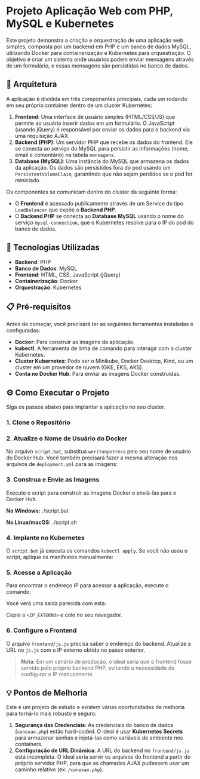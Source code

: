 # Projeto Aplicação Web com PHP, MySQL e Kubernetes

Este projeto demonstra a criação e orquestração de uma aplicação web simples, composta por um backend em PHP e um banco de dados MySQL, utilizando Docker para containerização e Kubernetes para orquestração. O objetivo é criar um sistema onde usuários podem enviar mensagens através de um formulário, e essas mensagens são persistidas no banco de dados.

## 📝 Arquitetura

A aplicação é dividida em três componentes principais, cada um rodando em seu próprio container dentro de um cluster Kubernetes:

1.  **Frontend**: Uma interface de usuário simples (HTML/CSS/JS) que permite ao usuário inserir dados em um formulário. O JavaScript (usando jQuery) é responsável por enviar os dados para o backend via uma requisição AJAX.
2.  **Backend (PHP)**: Um servidor PHP que recebe os dados do frontend. Ele se conecta ao serviço do MySQL para persistir as informações (nome, email e comentário) na tabela `mensagens`.
3.  **Database (MySQL)**: Uma instância do MySQL que armazena os dados da aplicação. Os dados são persistidos fora do pod usando um `PersistentVolumeClaim`, garantindo que não sejam perdidos se o pod for reiniciado.

Os componentes se comunicam dentro do cluster da seguinte forma:
*   O **Frontend** é acessado publicamente através de um Service do tipo `LoadBalancer` que expõe o **Backend PHP**.
*   O **Backend PHP** se conecta ao **Database MySQL** usando o nome do serviço `mysql-connection`, que o Kubernetes resolve para o IP do pod do banco de dados.



## 🚀 Tecnologias Utilizadas

*   **Backend**: PHP
*   **Banco de Dados**: MySQL
*   **Frontend**: HTML, CSS, JavaScript (jQuery)
*   **Containerização**: Docker
*   **Orquestração**: Kubernetes

## 📋 Pré-requisitos

Antes de começar, você precisará ter as seguintes ferramentas instaladas e configuradas:

*   **Docker**: Para construir as imagens da aplicação.
*   **kubectl**: A ferramenta de linha de comando para interagir com o cluster Kubernetes.
*   **Cluster Kubernetes**: Pode ser o Minikube, Docker Desktop, Kind, ou um cluster em um provedor de nuvem (GKE, EKS, AKS).
*   **Conta no Docker Hub**: Para enviar as imagens Docker construídas.

## ⚙️ Como Executar o Projeto

Siga os passos abaixo para implantar a aplicação no seu cluster.

### 1. Clone o Repositório

### 2. Atualize o Nome de Usuário do Docker

No arquivo `script.bat`, substitua `weritonpetreca` pelo seu nome de usuário do Docker Hub.
Você também precisará fazer a mesma alteração nos arquivos de `deployment.yml` para as imagens:

### 3. Construa e Envie as Imagens

Execute o script para construir as imagens Docker e enviá-las para o Docker Hub.

**No Windows:** ./script.bat

**No Linux/macOS:** ./script.sh
    
### 4. Implante no Kubernetes

O `script.bat` já executa os comandos `kubectl apply`. Se você não usou o script, aplique os manifestos manualmente:

### 5. Acesse a Aplicação

Para encontrar o endereço IP para acessar a aplicação, execute o comando:

Você verá uma saída parecida com esta:

Copie o `<IP_EXTERNO>` e cole no seu navegador.

### 6. Configure o Frontend

O arquivo `frontend/js.js` precisa saber o endereço do backend. Atualize a URL no `js.js` com o IP externo obtido no passo anterior.
> **Nota**: Em um cenário de produção, o ideal seria que o frontend fosse servido pelo próprio backend PHP, evitando a necessidade de configurar o IP manualmente.

## 💡 Pontos de Melhoria

Este é um projeto de estudo e existem várias oportunidades de melhoria para torná-lo mais robusto e seguro:

1.  **Segurança das Credenciais**: As credenciais do banco de dados (`conexao.php`) estão hard-coded. O ideal é usar **Kubernetes Secrets** para armazenar senhas e injetá-las como variáveis de ambiente nos containers.
2.  **Configuração de URL Dinâmica**: A URL do backend no `frontend/js.js` está incompleta. O ideal seria servir os arquivos do frontend a partir do próprio servidor PHP, para que as chamadas AJAX pudessem usar um caminho relativo (ex: `/conexao.php`).
